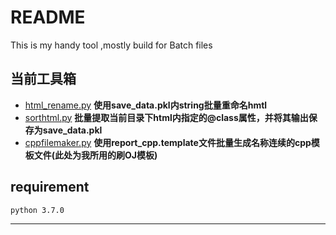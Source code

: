 # README

This is my handy tool ,mostly build for Batch files
## **当前工具箱**
- [html_rename.py](./html_rename.py) **使用save_data.pkl内string批量重命名hmtl**
- [sorthtml.py](./sorthtml.py) **批量提取当前目录下html内指定的@class属性，并将其输出保存为save_data.pkl**
- [cppfilemaker.py](./cppfilemaker.py) **使用report_cpp.template文件批量生成名称连续的cpp模板文件(此处为我所用的刷OJ模板)**

## requirement
    python 3.7.0
    
---